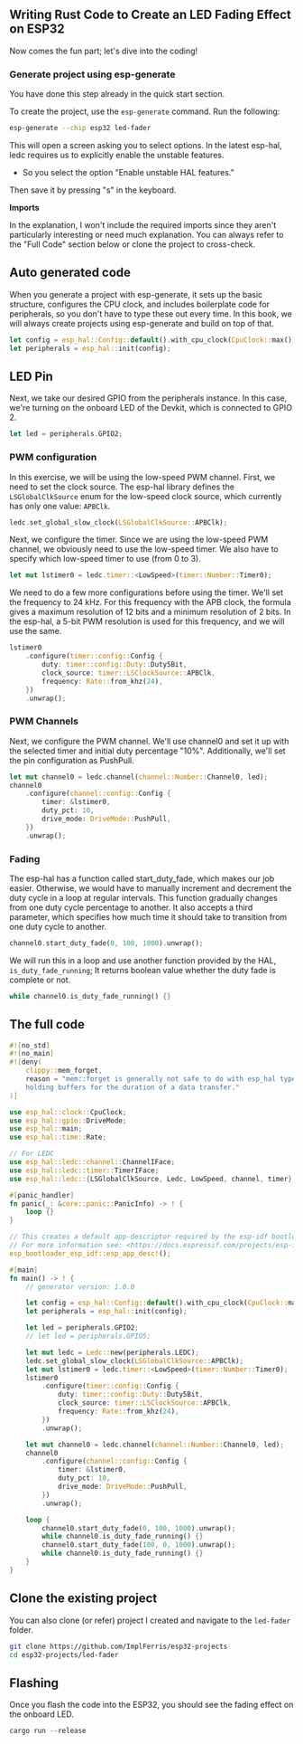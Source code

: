 ## Writing Rust Code to Create an LED Fading Effect on ESP32

Now comes the fun part; let's dive into the coding!

### Generate project using esp-generate

You have done this step already in the quick start section. 

To create the project, use the `esp-generate` command. Run the following:

```sh
esp-generate --chip esp32 led-fader
```

This will open a screen asking you to select options.  In the latest esp-hal, ledc requires us to explicitly enable the unstable features. 

- So you select the option "Enable unstable HAL features."

Then save it by pressing "s" in the keyboard.


<div class="alert-box alert-box-info">
    <span class="icon"><i class="fa fa-info"></i></span>
    <div class="alert-content">
        <b class="alert-title">Imports</b>
            <p>In the explanation, I won't include the required imports since they aren't particularly interesting or need much explanation. You can always refer to the "Full Code" section below or clone the project to cross-check.</p>
    </div>
</div>


## Auto generated code

When you generate a project with esp-generate, it sets up the basic structure, configures the CPU clock, and includes boilerplate code for peripherals, so you don't have to type these out every time. In this book, we will always create projects using esp-generate and build on top of that.

```rust
let config = esp_hal::Config::default().with_cpu_clock(CpuClock::max());
let peripherals = esp_hal::init(config);
```

## LED Pin

Next, we take our desired GPIO from the peripherals instance. In this case, we're turning on the onboard LED of the Devkit, which is connected to GPIO 2.

```rust
let led = peripherals.GPIO2;
```

### PWM configuration

In this exercise, we will be using the low-speed PWM channel. First, we need to set the clock source. The esp-hal library defines the `LSGlobalClkSource` enum for the low-speed clock source, which currently has only one value: `APBClk`.

```rust
ledc.set_global_slow_clock(LSGlobalClkSource::APBClk);
```

Next, we configure the timer. Since we are using the low-speed PWM channel, we obviously need to use the low-speed timer. We also have to specify which low-speed timer to use (from 0 to 3).

```rust
let mut lstimer0 = ledc.timer::<LowSpeed>(timer::Number::Timer0);
```

We need to do a few more configurations before using the timer. We'll set the frequency to 24 kHz. For this frequency with the APB clock, the formula gives a maximum resolution of 12 bits and a minimum resolution of 2 bits. In the esp-hal, a 5-bit PWM resolution is used for this frequency, and we will use the same.

```rust
lstimer0
    .configure(timer::config::Config {
        duty: timer::config::Duty::Duty5Bit,
        clock_source: timer::LSClockSource::APBClk,
        frequency: Rate::from_khz(24),
    })
    .unwrap();
```
 
### PWM Channels

Next, we configure the PWM channel. We'll use channel0 and set it up with the selected timer and initial duty percentage "10%". Additionally, we'll set the pin configuration as PushPull.

```rust
let mut channel0 = ledc.channel(channel::Number::Channel0, led);
channel0
    .configure(channel::config::Config {
        timer: &lstimer0,
        duty_pct: 10,
        drive_mode: DriveMode::PushPull,
    })
    .unwrap();
```

### Fading 

The esp-hal has a function called start_duty_fade, which makes our job easier. Otherwise, we would have to manually increment and decrement the duty cycle in a loop at regular intervals. This function gradually changes from one duty cycle percentage to another. It also accepts a third parameter, which specifies how much time it should take to transition from one duty cycle to another.

```rust
channel0.start_duty_fade(0, 100, 1000).unwrap();
```

We will run this in a loop and use another function provided by the HAL, `is_duty_fade_running`; It returns boolean value whether the duty fade is complete or not.

```rust
while channel0.is_duty_fade_running() {}
```

## The full code

```rust
#![no_std]
#![no_main]
#![deny(
    clippy::mem_forget,
    reason = "mem::forget is generally not safe to do with esp_hal types, especially those \
    holding buffers for the duration of a data transfer."
)]

use esp_hal::clock::CpuClock;
use esp_hal::gpio::DriveMode;
use esp_hal::main;
use esp_hal::time::Rate;

// For LEDC
use esp_hal::ledc::channel::ChannelIFace;
use esp_hal::ledc::timer::TimerIFace;
use esp_hal::ledc::{LSGlobalClkSource, Ledc, LowSpeed, channel, timer};

#[panic_handler]
fn panic(_: &core::panic::PanicInfo) -> ! {
    loop {}
}

// This creates a default app-descriptor required by the esp-idf bootloader.
// For more information see: <https://docs.espressif.com/projects/esp-idf/en/stable/esp32/api-reference/system/app_image_format.html#application-description>
esp_bootloader_esp_idf::esp_app_desc!();

#[main]
fn main() -> ! {
    // generator version: 1.0.0

    let config = esp_hal::Config::default().with_cpu_clock(CpuClock::max());
    let peripherals = esp_hal::init(config);

    let led = peripherals.GPIO2;
    // let led = peripherals.GPIO5;

    let mut ledc = Ledc::new(peripherals.LEDC);
    ledc.set_global_slow_clock(LSGlobalClkSource::APBClk);
    let mut lstimer0 = ledc.timer::<LowSpeed>(timer::Number::Timer0);
    lstimer0
        .configure(timer::config::Config {
            duty: timer::config::Duty::Duty5Bit,
            clock_source: timer::LSClockSource::APBClk,
            frequency: Rate::from_khz(24),
        })
        .unwrap();

    let mut channel0 = ledc.channel(channel::Number::Channel0, led);
    channel0
        .configure(channel::config::Config {
            timer: &lstimer0,
            duty_pct: 10,
            drive_mode: DriveMode::PushPull,
        })
        .unwrap();

    loop {
        channel0.start_duty_fade(0, 100, 1000).unwrap();
        while channel0.is_duty_fade_running() {}
        channel0.start_duty_fade(100, 0, 1000).unwrap();
        while channel0.is_duty_fade_running() {}
    }
}
```


## Clone the existing project
You can also clone (or refer) project I created and navigate to the `led-fader` folder.

```sh
git clone https://github.com/ImplFerris/esp32-projects
cd esp32-projects/led-fader
```

## Flashing
Once you flash the code into the ESP32, you should see the fading effect on the onboard LED.

```rust
cargo run --release
```
